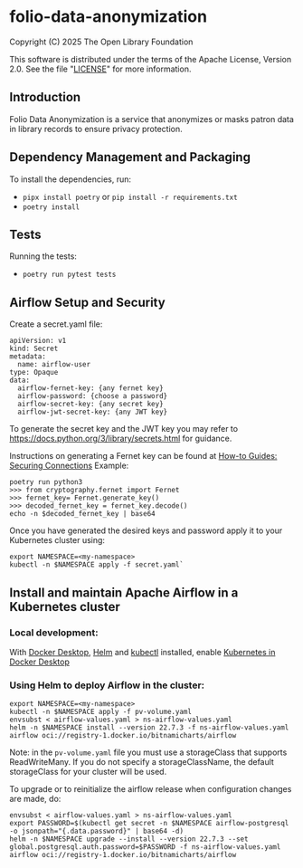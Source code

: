 # folio-data-anonymization

Copyright (C) 2025 The Open Library Foundation

This software is distributed under the terms of the Apache License,
Version 2.0. See the file "[LICENSE](LICENSE)" for more information.

## Introduction
Folio Data Anonymization is a service that anonymizes or masks patron data in library records to ensure privacy protection.

## Dependency Management and Packaging
To install the dependencies, run:
- `pipx install poetry` or `pip install -r requirements.txt`
- `poetry install`

## Tests
Running the tests:
- `poetry run pytest tests`

## Airflow Setup and Security
Create a secret.yaml file:
```
apiVersion: v1
kind: Secret
metadata:
  name: airflow-user
type: Opaque
data:
  airflow-fernet-key: {any fernet key}
  airflow-password: {choose a password}
  airflow-secret-key: {any secret key}
  airflow-jwt-secret-key: {any JWT key}
```

To generate the secret key and the JWT key you may refer to https://docs.python.org/3/library/secrets.html for guidance.


Instructions on generating a Fernet key can be found at [How-to Guides: Securing Connections](https://airflow.apache.org/docs/apache-airflow/1.10.4/howto/secure-connections.html?highlight=fernet)
Example:
```
poetry run python3
>>> from cryptography.fernet import Fernet
>>> fernet_key= Fernet.generate_key()
>>> decoded_fernet_key = fernet_key.decode()
echo -n $decoded_fernet_key | base64
```

Once you have generated the desired keys and password apply it to your Kubernetes cluster using:
```
export NAMESPACE=<my-namespace>
kubectl -n $NAMESPACE apply -f secret.yaml`
```

## Install and maintain Apache Airflow in a Kubernetes cluster 
### Local development:
With [Docker Desktop](https://docs.docker.com/desktop/), [Helm](https://helm.sh/docs/intro/install/) and [kubectl](https://kubernetes.io/docs/tasks/tools/install-kubectl-macos/) installed, enable [Kubernetes in Docker Desktop](https://docs.docker.com/desktop/features/kubernetes/)

### Using Helm to deploy Airflow in the cluster:
```
export NAMESPACE=<my-namespace>
kubectl -n $NAMESPACE apply -f pv-volume.yaml
envsubst < airflow-values.yaml > ns-airflow-values.yaml
helm -n $NAMESPACE install --version 22.7.3 -f ns-airflow-values.yaml airflow oci://registry-1.docker.io/bitnamicharts/airflow
```

Note: in the `pv-volume.yaml` file you must use a storageClass that supports ReadWriteMany. If you do not specify a storageClassName, the default storageClass for your cluster will be used.


To upgrade or to reinitialize the airflow release when configuration changes are made, do:
```
envsubst < airflow-values.yaml > ns-airflow-values.yaml
export PASSWORD=$(kubectl get secret -n $NAMESPACE airflow-postgresql -o jsonpath="{.data.password}" | base64 -d)
helm -n $NAMESPACE upgrade --install --version 22.7.3 --set global.postgresql.auth.password=$PASSWORD -f ns-airflow-values.yaml airflow oci://registry-1.docker.io/bitnamicharts/airflow
```
